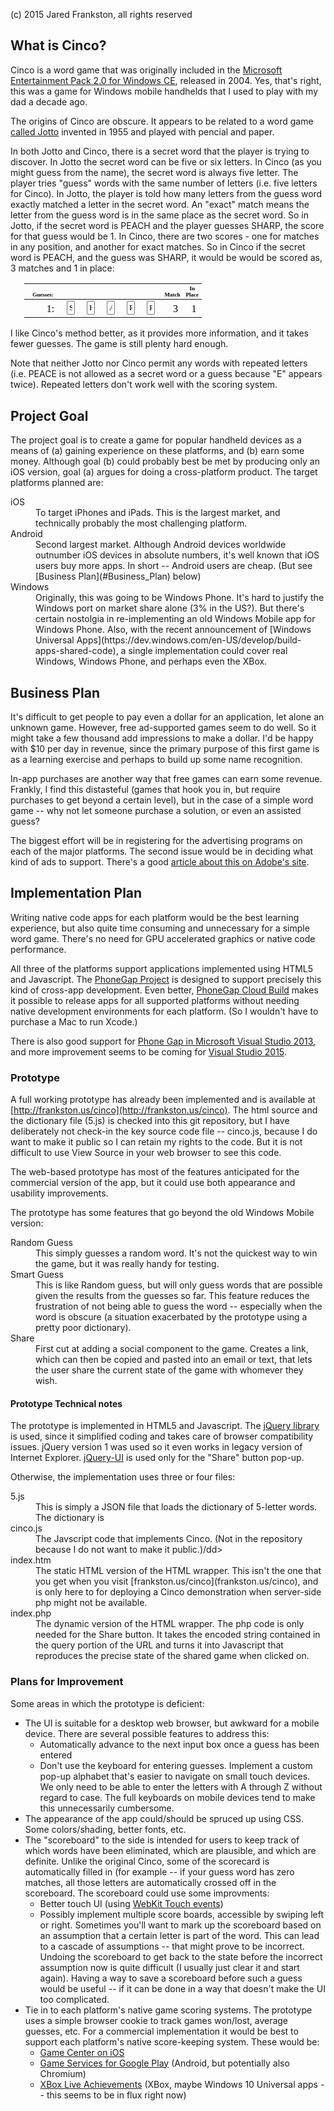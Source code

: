 (c) 2015 Jared Frankston, all rights reserved

## What is Cinco?

Cinco is a word game that was originally included in the [Microsoft Entertainment Pack 2.0 for Windows CE](http://www.amazon.com/Microsoft-Entertainment-Pak-2004-Pocket-games/dp/B0001Y4KQK), released in 2004\. Yes, that's right, this was a game for Windows mobile handhelds that I used to play with my dad a decade ago.

The origins of Cinco are obscure. It appears to be related to a word game [called Jotto](http://en.wikipedia.org/wiki/Jotto) invented in 1955 and played with pencial and paper.

In both Jotto and Cinco, there is a secret word that the player is trying to discover. In Jotto the secret word can be five or six letters. In Cinco (as you might guess from the name), the secret word is always five letter. The player tries "guess" words with the same number of letters (i.e. five letters for Cinco). In Jotto, the player is told how many letters from the guess word exactly matched a letter in the secret word. An "exact" match means the letter from the guess word is in the same place as the secret word. So in Jotto, if the secret word is PEACH and the player guesses SHARP, the score for that guess would be 1\. In Cinco, there are two scores - one for matches in any position, and another for exact matches. So in Cinco if the secret word is PEACH, and the guess was SHARP, it would be would be scored as, 3 matches and 1 in place:

<table id="guesstable" style="margin-left: 3ex; color: rgb(0, 0, 0); font-family: 'Times New Roman'; font-size: medium; font-style: normal; font-variant: normal; font-weight: normal; letter-spacing: normal; line-height: normal; orphans: auto; text-align: start; text-indent: 0px; text-transform: none; white-space: normal; widows: 1; word-spacing: 0px; -webkit-text-stroke-width: 0px;">
	<thead>
		<tr class="guessrow" style="height: 12pt; vertical-align: bottom; font-size: xx-small; font-weight: normal;">
			<th>Guesses:</th>
			<th class="try" style="width: 1em; font-family: Tahoma;"></th>
			<th class="try" style="width: 1em; font-family: Tahoma;"></th>
			<th class="try" style="width: 1em; font-family: Tahoma;"></th>
			<th class="try" style="width: 1em; font-family: Tahoma;"></th>
			<th class="try" style="width: 1em; font-family: Tahoma;"></th>
			<th class="score" style="width: 2em;">Match</th>
			<th class="score" style="width: 2em;">In Place</th>
		</tr>
	</thead>
	<tr id="guess2" class="guessrow" style="height: 12pt; vertical-align: bottom;">
		<td style="width: 6ex; text-align: right;">1:&nbsp;</td>
		<td class="try" style="width: 1em; font-family: Tahoma;">
		<input id="i1-1" class="try" name="1" oninput="foc(this)" size="1" style="width: 1em; font-family: Tahoma; text-decoration: none; color: black; font-weight: normal;" value="S"></td>
		<td class="try" style="width: 1em; font-family: Tahoma;">
		<input id="i1-2" class="try" name="H" oninput="foc(this)" size="1" style="width: 1em; font-family: Tahoma; text-decoration: none; color: black; font-weight: normal;" value="H"></td>
		<td class="try" style="width: 1em; font-family: Tahoma;">
		<input id="i1-3" name="A" oninput="foc(this)" size="1" style="width: 1em; font-family: Tahoma; text-decoration: none; color: black; font-weight: normal;" value="A"></td>
		<td class="try" style="width: 1em; font-family: Tahoma;">
		<input id="i1-4" class="try" name="R" oninput="foc(this)" size="1" style="width: 1em; font-family: Tahoma; text-decoration: none; color: black; font-weight: normal;" value="R"></td>
		<td class="try" style="width: 1em; font-family: Tahoma;">
		<input id="i1-5" class="try" name="P" oninput="foc(this)" size="1" style="width: 1em; font-family: Tahoma; text-decoration: none; color: black; font-weight: normal;" value="P"></td>
		<td style="text-align: right;">3</td>
		<td style="text-align: right;">1</td>
	</tr>
</table>


I like Cinco's method better, as it provides more information, and it takes fewer guesses. The game is still plenty hard enough.

Note that neither Jotto nor Cinco permit any words with repeated letters (i.e. PEACE is not allowed as a secret word or a guess because "E" appears twice). Repeated letters don't work well with the scoring system.

## Project Goal

The project goal is to create a game for popular handheld devices as a means of (a) gaining experience on these platforms, and (b) earn some money. Although goal (b) could probably best be met by producing only an iOS version, goal (a) argues for doing a cross-platform product. The target platforms planned are:

<dl>

<dt>iOS</dt>

<dd>To target iPhones and iPads. This is the largest market, and technically probably the most challenging platform.</dd>

<dt>Android</dt>

<dd>Second largest market. Although Android devices worldwide outnumber iOS devices in absolute numbers, it's well known that iOS users buy more apps. In short -- Android users are cheap. (But see [Business Plan](#Business_Plan) below)</dd>

<dt>Windows</dt>

<dd>Originally, this was going to be Windows Phone. It's hard to justify the Windows port on market share alone (3% in the US?). But there's certain nostolgia in re-implementing an old Windows Mobile app for Windows Phone. Also, with the recent announcement of [Windows Universal Apps](https://dev.windows.com/en-US/develop/build-apps-shared-code), a single implementation could cover real Windows, Windows Phone, and perhaps even the XBox.</dd>

</dl>

## <a name="Business_Plan">Business Plan</a>

It's difficult to get people to pay even a dollar for an application, let alone an unknown game. However, free ad-supported games seem to do well. So it might take a few thousand add impressions to make a dollar. I'd be happy with $10 per day in revenue, since the primary purpose of this first game is as a learning exercise and perhaps to build up some name recognition.

In-app purchases are another way that free games can earn some revenue. Frankly, I find this distasteful (games that hook you in, but require purchases to get beyond a certain level), but in the case of a simple word game -- why not let someone purchase a solution, or even an assisted guess?

The biggest effort will be in registering for the advertising programs on each of the major platforms. The second issue would be in deciding what kind of ads to support. There's a good [article about this on Adobe's site](http://www.adobe.com/devnet/games/articles/maximizing-in-app-advertising.html).

## <a name="Business_Plan0">Implementation P</a>lan

Writing native code apps for each platform would be the best learning experience, but also quite time consuming and unnecessary for a simple word game. There's no need for GPU accelerated graphics or native code performance.

All three of the platforms support applications implemented using HTML5 and Javascript. The [PhoneGap Project](http://phonegap.com/) is designed to support precisely this kind of cross-app development. Even better, [PhoneGap Cloud Build](https://build.phonegap.com/) makes it possible to release apps for all supported platforms without needing native development environments for each platform. (So I wouldn't have to purchase a Mac to run Xcode.)

There is also good support for [Phone Gap in Microsoft Visual Studio 2013](http://blogs.msdn.com/b/writingdata_services/archive/2014/12/11/using-the-phonegap-developer-app-with-a-cordova-for-visual-studio-project.aspx), and more improvement seems to be coming for [Visual Studio 2015](https://www.visualstudio.com/en-us/features/cordova-vs.aspx).

### Prototype

A full working prototype has already been implemented and is available at [http://frankston.us/cinco](http://frankston.us/cinco). The html source and the dictionary file (5.js) is checked into this git repository,
but I have deliberately not check-in the key source code file -- cinco.js, because I do want to make it public so I can retain my rights to the code. But it is not difficult to use View Source in your web browser to see this code.

The web-based prototype has most of the features anticipated for the commercial version of the app, but it could use both appearance and usability improvements.

The prototype has some features that go beyond the old Windows Mobile version:

<dl>

<dt>Random Guess</dt>

<dd>This simply guesses a random word. It's not the quickest way to win the game, but it was really handy for testing.</dd>

<dt>Smart Guess</dt>

<dd>This is like Random guess, but will only guess words that are possible given the results from the guesses so far. This feature reduces the frustration of not being able to guess the word -- especially when the word is obscure (a situation exacerbated by the prototype using a pretty poor dictionary).</dd>

<dt>Share</dt>

<dd>First cut at adding a social component to the game. Creates a link, which can then be copied and pasted into an email or text, that lets the user share the current state of the game with whomever they wish.</dd>

</dl>

#### Prototype Technical notes

The prototype is implemented in HTML5 and Javascript. The [jQuery library](http://jquery.com/) is used, since it simplified coding and takes care of browser compatibility issues. jQuery version 1 was used so it even works in legacy version of Internet Explorer. [jQuery-UI](http://jqueryui.com/) is used only for the "Share" button pop-up.

Otherwise, the implementation uses three or four files:

<dl>

<dt>5.js</dt>

<dd>This is simply a JSON file that loads the dictionary of 5-letter words. The dictionary is</dd>

<dt>cinco.js</dt>

<dd>The Javscript code that implements  Cinco. (Not in the repository because I do not want to make it public.)/dd>

<dt>index.htm</dt>

<dd>The static HTML version of the HTML wrapper. This isn't the one that you get when you visit [frankston.us/cinco](frankston.us/cinco), and is only here to for deploying a Cinco demonstration when server-side php might not be available.</dd>

<dt>index.php</dt>

<dd>The dynamic version of the HTML wrapper. The php code is only needed for the Share button. It takes the encoded string contained in the query portion of the URL and turns it into Javascript that reproduces the precise state of the shared game when clicked on.</dd>

</dl>

### Plans for Improvement

Some areas in which the prototype is deficient:

*   The UI is suitable for a desktop web browser, but awkward for a mobile device. There are several possible features to address this:
    *   Automatically advance to the next input box once a guess has been entered
    *   Don't use the keyboard for entering guesses. Implement a custom pop-up alphabet that's easier to navigate on small touch devices. We only need to be able to enter the letters with A through Z without regard to case. The full keyboards on mobile devices tend to make this unnecessarily cumbersome.
*   The appearance of the app could/should be spruced up using CSS. Some colors/shading, better fonts, etc.
*   The "scoreboard" to the side is intended for users to keep track of which words have been eliminated, which are plausible, and which are definite. Unlike the original Cinco, some of the scorecard is automatically filled in (for example -- if your guess word has zero matches, all those letters are automatically crossed off in the scoreboard. The scoreboard could use some improvments:
    *   Better touch UI (using [WebKit Touch events](http://www.adobe.com/devnet/edge/articles/webkit-touch-events-for-edge-users.html))
    *   Possibly implement multiple score boards, accessible by swiping left or right. Sometimes you'll want to mark up the scoreboard based on an assumption that a certain letter is part of the word. This can lead to a cascade of assumptions -- that might prove to be incorrect. Undoing the scoreboard to get back to the state before the incorrect assumption now is quite difficult (I usually just clear it and start again). Having a way to save a scoreboard before such a guess would be useful -- if it can be done in a way that doesn't make the UI too complicated.
*   Tie in to each platform's native game scoring systems. The prototype uses a simple browser cookie to track games won/lost, average guesses, etc. For a commercial implementation it would be best to support each platform's native score-keeping system. These would be:
    *   [Game Center on iOS](https://developer.apple.com/game-center/)
    *   [Game Services for Google Play](https://developers.google.com/games/services/) (Android, but potentially also Chromium)
    *   [XBox Live Achievements](http://www.xbox.com/en-us/Developers/id) (XBox, maybe Windows 10 Universal apps -- this seems to be in flux right now)
